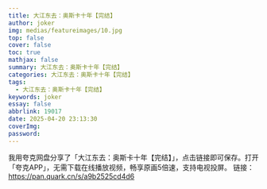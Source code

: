```yaml
---
title: 大江东去：奥斯卡十年【完结】
author: joker
img: medias/featureimages/10.jpg
top: false
cover: false
toc: true
mathjax: false
summary: 大江东去：奥斯卡十年【完结】
categories: 大江东去：奥斯卡十年【完结】
tags:
  - 大江东去：奥斯卡十年【完结】
keywords: joker
essay: false
abbrlink: 19017
date: 2025-04-20 23:13:30
coverImg:
password:
---
```


我用夸克网盘分享了「大江东去：奥斯卡十年【完结】」，点击链接即可保存。打开「夸克APP」，无需下载在线播放视频，畅享原画5倍速，支持电视投屏。
链接：https://pan.quark.cn/s/a9b2525cd4d6
